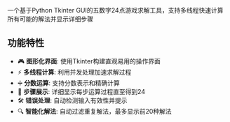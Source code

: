 一个基于Python Tkinter GUI的五数字24点游戏求解工具，支持多线程快速计算所有可能的解法并显示详细步骤
## 功能特性

- 🎮 **图形化界面**: 使用Tkinter构建直观易用的操作界面
- ⚡ **多线程计算**: 利用并发处理加速求解过程
- ➗ **分数运算**: 支持分数表示和精确计算
- 📝 **步骤展示**: 详细显示每步运算过程直至得到24
- 🛠 **错误处理**: 自动检测输入有效性并提示
- 🔍 **智能化解法**: 自动过滤重复解法，最多显示前20种解法
